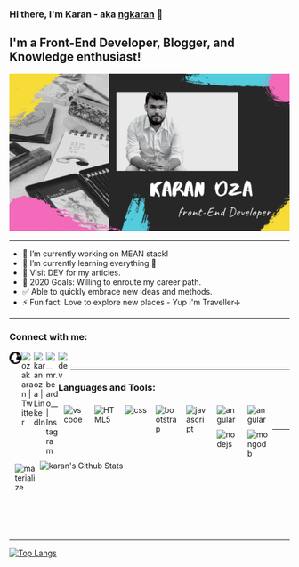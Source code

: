 ### Hi there, I'm Karan - aka [ngkaran][website] 👋

## I'm a Front-End Developer, Blogger, and Knowledge enthusiast!

<img alt="cover" src="https://github.com/karanoza/karanoza/blob/master/icons/Karan's%20HUb.png" />

---

- 🔭 I’m currently working on MEAN stack!
- 🌱 I’m currently learning everything 🤣
- 📝 Visit DEV for my articles.
- 🥅 2020 Goals: Willing to enroute my career path.
- ✅ Able to quickly embrace new ideas and methods.
- ⚡ Fun fact: Love to explore new places - Yup I'm Traveller✈️

---

### Connect with me:

[<img align="left" alt="ngkaran.com" width="22px" src="https://raw.githubusercontent.com/iconic/open-iconic/master/svg/globe.svg" />][website]
[<img align="left" alt="ozakaran | Twitter" width="22px" src="https://cdn.jsdelivr.net/npm/simple-icons@v3/icons/twitter.svg" />][twitter]
[<img align="left" alt="karanoza | LinkedIn" width="22px" src="https://cdn.jsdelivr.net/npm/simple-icons@v3/icons/linkedin.svg" />][linkedin]
[<img align="left" alt="__mr.beardo__ | Instagram" width="22px" src="https://cdn.jsdelivr.net/npm/simple-icons@v3/icons/instagram.svg" />][instagram]
[<img align="left" alt="dev" width="22px" src="https://cdn.worldvectorlogo.com/logos/devto.svg" />][devblog]

<br />

---

### Languages and Tools:

[<img  align="left" style="margin-left: 5px; display: inline-block; padding: 5px;" alt="vs code" title="vscode"  src="https://upload.wikimedia.org/wikipedia/commons/thumb/9/9a/Visual_Studio_Code_1.35_icon.svg/1024px-Visual_Studio_Code_1.35_icon.svg.png" width="40px" >](https://code.visualstudio.com/)
[<img  align="left" style="margin-left: 5px; display: inline-block; padding: 5px;" alt="HTML5" title="HTML5"  src="https://upload.wikimedia.org/wikipedia/commons/thumb/6/61/HTML5_logo_and_wordmark.svg/512px-HTML5_logo_and_wordmark.svg.png" width="40px"  >](https://code.visualstudio.com/)
[<img  align="left" style="margin-left: 5px; display: inline-block; padding: 5px;" alt="css" title="css"  src="https://cdn.iconscout.com/icon/free/png-512/css3-9-1175237.png" width="40px"  >](https://code.visualstudio.com/)
[<img  align="left" style="margin-left: 5px; display: inline-block; padding: 5px;" alt="bootstrap" title="bootstrap"  src="https://upload.wikimedia.org/wikipedia/commons/thumb/b/b2/Bootstrap_logo.svg/1024px-Bootstrap_logo.svg.png" width="40px"  >](https://code.visualstudio.com/)
[<img  align="left" style="margin-left: 5px; display: inline-block; padding: 5px;" alt="javascript" title="javascript"  src="https://cdn.worldvectorlogo.com/logos/javascript.svg" width="40px"  >](https://code.visualstudio.com/)
[<img  align="left" style="margin-left: 5px; display: inline-block; padding: 5px;" alt="angular" title="angular"  src="https://cdn.iconscout.com/icon/free/png-256/typescript-1174965.png" width="40px"  >](https://code.visualstudio.com/)
[<img  align="left" style="margin-left: 5px; display: inline-block; padding: 5px;" alt="angular" title="angular"  src="https://angular.io/assets/images/logos/angular/angular.png" width="40px"  >](https://code.visualstudio.com/)
[<img  align="left" style="margin-left: 5px; display: inline-block; padding: 5px;" alt="nodejs" title="nodejs"  src="https://icon-library.com/images/node-js-icon/node-js-icon-8.jpg" width="40px"  >](https://code.visualstudio.com/)
[<img  align="left" style="margin-left: 5px; display: inline-block; padding: 5px;" alt="mongodb" title="mongodb"  src="https://encrypted-tbn0.gstatic.com/images?q=tbn%3AANd9GcQTIVWXqfXCp4a2GzVEJF-1mFitkeyF_NGmrA&usqp=CAU" width="40px"  >](https://code.visualstudio.com/)
[<img  align="left" style="margin-left: 5px; display: inline-block; padding: 5px;" alt="materialize" title="materialize"  src="https://colinstodd.com/images/posts/matcss-min.png" width="40px"  >](https://code.visualstudio.com/)

<br />
<br />

---

<img align="left" alt="karan's Github Stats" src="https://github-readme-stats.codestackr.vercel.app/api?username=karanoza&show_icons=true&hide_border=true" />

<br />
<br />
<br />
<br />
<br />
<br />
<br />
<br />
<br />
<br />

---

[![Top Langs](https://github-readme-stats.vercel.app/api/top-langs/?username=karanoza&layout=compact&theme=radical)](https://github.com/anuraghazra/github-readme-stats)

[website]: https://ngkaran.com
[twitter]: https://twitter.com/OzaKaran
[instagram]: https://instagram.com/__mr.beardo__
[linkedin]: https://linkedin.com/in/karanoza
[devblog]: https://dev.to/ozakaran
